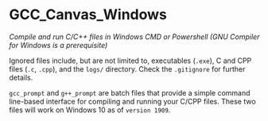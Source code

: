 # GCC_Canvas_Windows
_Compile and run C/C++ files in Windows CMD or Powershell (GNU Compiler for Windows is a prerequisite)_

Ignored files include, but are not limited to, executables (`.exe`), C and CPP files (`.c`, `.cpp`), and the `logs/` directory. Check the `.gitignore` for further details.

`gcc_prompt` and `g++_prompt` are batch files that provide a simple command line-based interface for compiling and running your C/CPP files.
These two files will work on Windows 10 as of `version 1909`.